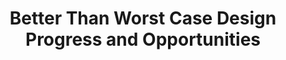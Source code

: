 ---
type: paper
title: "Better Than Worst Case Design Progress and Opportunities"
label: "Springer"
link: http://dx.doi.org/10.1007/s11390-014-1457-2
year: 2014
authors:
  - name: Cong
    first: Jason
  - name: Duwe
    first: Henry
  - name: Kumar
    first: Rakesh
  - name: Li
    first: Sen
---